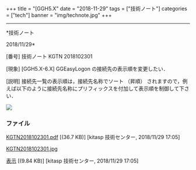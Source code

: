 ﻿+++
title = "[GGH5.X"
date = "2018-11-29"
tags = ["技術ノート"]
categories = ["tech"]
banner = "img/technote.jpg"
+++

-----------------------------------------------------------------------------------------------------------------------------

*技術ノート

2018/11/29*


[番号]
技術ノート KGTN 2018102301

[現象]
[GGH5.X-6.X] GGEasyLogon の接続先の表示順を変更したい．

[説明]
接続先一覧の表示順は，接続先名称でソート （昇順）
されますので，例えば以下のように接続先名称にプリフィックスを付加して表示順を制御して下さい．

![](http://techreport.kitasp.net/attachments/download/4200/KGTN2018102301.jpg)


### ファイル

 
 


[KGTN2018102301.pdf](http://techreport.kitasp.net/attachments/download/4199/KGTN2018102301.pdf)
 [(36.7 KB)] [kitasp 技術センター, 2018/11/29
17:05]

[KGTN2018102301.jpg](http://techreport.kitasp.net/attachments/download/4200/KGTN2018102301.jpg)

[表示](http://techreport.kitasp.net/attachments/4200/KGTN2018102301.jpg "表示")
 [(9.84 KB)] [kitasp 技術センター, 2018/11/29
17:05]


 


 

